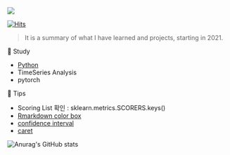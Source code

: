<img src="https://capsule-render.vercel.app/api?type=wave&color=auto&height=200&section=header&text=Hi%20there!&fontSize=90" />      
 
[![Hits](https://hits.seeyoufarm.com/api/count/incr/badge.svg?url=https%3A%2F%2Fgithub.com%2Fpinkocto&count_bg=%23DF00AA&title_bg=%23555555&icon=github.svg&icon_color=%23E7E7E7&title=hits&edge_flat=false)](https://hits.seeyoufarm.com)    
    
   

> It is a summary of what I have learned and projects, starting in 2021.<br>



🌻 Study <br>
- [Python](https://pinkocto.github.io/Quarto-Blog/)
- TimeSeries Analysis 
- pytorch

🔅 Tips <br>
- Scoring List 확인 : sklearn.metrics.SCORERS.keys()  
- [Rmarkdown color box](https://stackoverflow.com/questions/25654845/how-can-i-create-a-text-box-for-a-note-in-markdown) <br>
- [confidence interval](https://rfriend.tistory.com/114)
- [caret](https://lovetoken.github.io/r/machinelearning/2017/04/23/caret_package.html)

![Anurag's GitHub stats](https://github-readme-stats.vercel.app/api?username=pinkocto&show_icons=true&theme=radical)   

